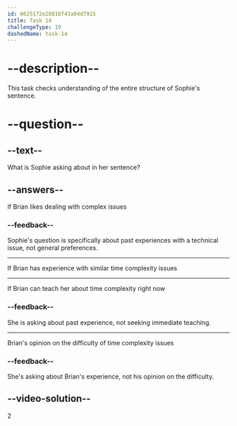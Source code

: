 ```yaml
---
id: 6625172e28818f43a04d7915
title: Task 14
challengeType: 19
dashedName: task-14
---
```


<!--
AUDIO REFERENCE:
Sophie: Good point. I'll try that. Also, have you ever dealt with time complexity issues in a similar context?
-->

# --description--

This task checks understanding of the entire structure of Sophie's sentence. 

# --question--

## --text--

What is Sophie asking about in her sentence?

## --answers--

If Brian likes dealing with complex issues

### --feedback--

Sophie's question is specifically about past experiences with a technical issue, not general preferences.

---

If Brian has experience with similar time complexity issues

---

If Brian can teach her about time complexity right now

### --feedback--

She is asking about past experience, not seeking immediate teaching.

---

Brian's opinion on the difficulty of time complexity issues

### --feedback--

She's asking about Brian's experience, not his opinion on the difficulty.

## --video-solution--

2
